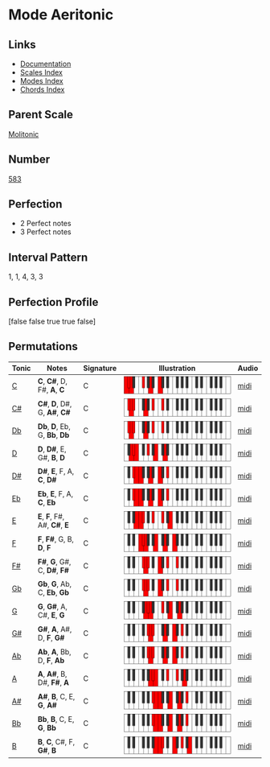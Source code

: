# Mode Aeritonic

## Links

- [Documentation](index.md)
- [Scales Index](Scales.md)
- [Modes Index](Modes.md)
- [Chords Index](Chords.md)

## Parent Scale

[Molitonic](ScaleMolitonic.md)

## Number

[583](https://ianring.com/musictheory/scales/583)

## Perfection

- 2 Perfect notes
- 3 Perfect notes

## Interval Pattern

1, 1, 4, 3, 3

## Perfection Profile

[false false true true false]

## Permutations

| Tonic | Notes | Signature | Illustration | Audio |
|-------|-------|-----------|--------------|-------|
| [C](ModeCNaturalAeritonic.md) | **C**, **C#**, D, F#, **A**, **C** | C | ![CNaturalAeritonic](ModeCNaturalAeritonic.png) | [midi](https://github.com/edipermadi/music/blob/main/docs/ModeCNaturalAeritonic.mid?raw=true) |
| [C#](ModeCSharpAeritonic.md) | **C#**, **D**, D#, G, **A#**, **C#** | C | ![CSharpAeritonic](ModeCSharpAeritonic.png) | [midi](https://github.com/edipermadi/music/blob/main/docs/ModeCSharpAeritonic.mid?raw=true) |
| [Db](ModeDFlatAeritonic.md) | **Db**, **D**, Eb, G, **Bb**, **Db** | C | ![DFlatAeritonic](ModeDFlatAeritonic.png) | [midi](https://github.com/edipermadi/music/blob/main/docs/ModeDFlatAeritonic.mid?raw=true) |
| [D](ModeDNaturalAeritonic.md) | **D**, **D#**, E, G#, **B**, **D** | C | ![DNaturalAeritonic](ModeDNaturalAeritonic.png) | [midi](https://github.com/edipermadi/music/blob/main/docs/ModeDNaturalAeritonic.mid?raw=true) |
| [D#](ModeDSharpAeritonic.md) | **D#**, **E**, F, A, **C**, **D#** | C | ![DSharpAeritonic](ModeDSharpAeritonic.png) | [midi](https://github.com/edipermadi/music/blob/main/docs/ModeDSharpAeritonic.mid?raw=true) |
| [Eb](ModeEFlatAeritonic.md) | **Eb**, **E**, F, A, **C**, **Eb** | C | ![EFlatAeritonic](ModeEFlatAeritonic.png) | [midi](https://github.com/edipermadi/music/blob/main/docs/ModeEFlatAeritonic.mid?raw=true) |
| [E](ModeENaturalAeritonic.md) | **E**, **F**, F#, A#, **C#**, **E** | C | ![ENaturalAeritonic](ModeENaturalAeritonic.png) | [midi](https://github.com/edipermadi/music/blob/main/docs/ModeENaturalAeritonic.mid?raw=true) |
| [F](ModeFNaturalAeritonic.md) | **F**, **F#**, G, B, **D**, **F** | C | ![FNaturalAeritonic](ModeFNaturalAeritonic.png) | [midi](https://github.com/edipermadi/music/blob/main/docs/ModeFNaturalAeritonic.mid?raw=true) |
| [F#](ModeFSharpAeritonic.md) | **F#**, **G**, G#, C, **D#**, **F#** | C | ![FSharpAeritonic](ModeFSharpAeritonic.png) | [midi](https://github.com/edipermadi/music/blob/main/docs/ModeFSharpAeritonic.mid?raw=true) |
| [Gb](ModeGFlatAeritonic.md) | **Gb**, **G**, Ab, C, **Eb**, **Gb** | C | ![GFlatAeritonic](ModeGFlatAeritonic.png) | [midi](https://github.com/edipermadi/music/blob/main/docs/ModeGFlatAeritonic.mid?raw=true) |
| [G](ModeGNaturalAeritonic.md) | **G**, **G#**, A, C#, **E**, **G** | C | ![GNaturalAeritonic](ModeGNaturalAeritonic.png) | [midi](https://github.com/edipermadi/music/blob/main/docs/ModeGNaturalAeritonic.mid?raw=true) |
| [G#](ModeGSharpAeritonic.md) | **G#**, **A**, A#, D, **F**, **G#** | C | ![GSharpAeritonic](ModeGSharpAeritonic.png) | [midi](https://github.com/edipermadi/music/blob/main/docs/ModeGSharpAeritonic.mid?raw=true) |
| [Ab](ModeAFlatAeritonic.md) | **Ab**, **A**, Bb, D, **F**, **Ab** | C | ![AFlatAeritonic](ModeAFlatAeritonic.png) | [midi](https://github.com/edipermadi/music/blob/main/docs/ModeAFlatAeritonic.mid?raw=true) |
| [A](ModeANaturalAeritonic.md) | **A**, **A#**, B, D#, **F#**, **A** | C | ![ANaturalAeritonic](ModeANaturalAeritonic.png) | [midi](https://github.com/edipermadi/music/blob/main/docs/ModeANaturalAeritonic.mid?raw=true) |
| [A#](ModeASharpAeritonic.md) | **A#**, **B**, C, E, **G**, **A#** | C | ![ASharpAeritonic](ModeASharpAeritonic.png) | [midi](https://github.com/edipermadi/music/blob/main/docs/ModeASharpAeritonic.mid?raw=true) |
| [Bb](ModeBFlatAeritonic.md) | **Bb**, **B**, C, E, **G**, **Bb** | C | ![BFlatAeritonic](ModeBFlatAeritonic.png) | [midi](https://github.com/edipermadi/music/blob/main/docs/ModeBFlatAeritonic.mid?raw=true) |
| [B](ModeBNaturalAeritonic.md) | **B**, **C**, C#, F, **G#**, **B** | C | ![BNaturalAeritonic](ModeBNaturalAeritonic.png) | [midi](https://github.com/edipermadi/music/blob/main/docs/ModeBNaturalAeritonic.mid?raw=true) |
